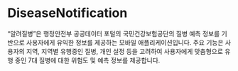 # DiseaseNotification

“알려질병”은 행정안전부 공공데이터 포털의 국민건강보험공단의 질병 예측 정보를 기반으로 사용자에게 유익한 정보를 제공하는 모바일 애플리케이션입니다. 주요 기능은 사용자의 지역, 지역별 유행중인 질병, 개인 설정 등을 고려하여 사용자에게 맞춤형으로 유행 중인 7대 질병에 대한 위험도 및 예측 정보를 제공합니다.

